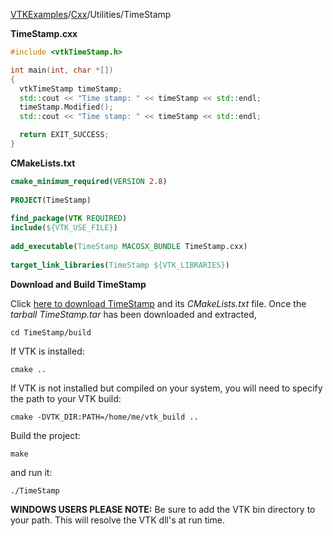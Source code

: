 [VTKExamples](/home/)/[Cxx](/Cxx)/Utilities/TimeStamp

**TimeStamp.cxx**
```c++
#include <vtkTimeStamp.h>

int main(int, char *[])
{
  vtkTimeStamp timeStamp;
  std::cout << "Time stamp: " << timeStamp << std::endl;
  timeStamp.Modified();
  std::cout << "Time stamp: " << timeStamp << std::endl;

  return EXIT_SUCCESS;
}
```
**CMakeLists.txt**
```cmake
cmake_minimum_required(VERSION 2.8)
 
PROJECT(TimeStamp)
 
find_package(VTK REQUIRED)
include(${VTK_USE_FILE})
 
add_executable(TimeStamp MACOSX_BUNDLE TimeStamp.cxx)
 
target_link_libraries(TimeStamp ${VTK_LIBRARIES})
```

**Download and Build TimeStamp**

Click [here to download TimeStamp](https://github.com/lorensen/VTKWikiExamplesTarballs/raw/master/TimeStamp.tar) and its *CMakeLists.txt* file.
Once the *tarball TimeStamp.tar* has been downloaded and extracted,
```
cd TimeStamp/build 
```
If VTK is installed:
```
cmake ..
```
If VTK is not installed but compiled on your system, you will need to specify the path to your VTK build:
```
cmake -DVTK_DIR:PATH=/home/me/vtk_build ..
```
Build the project:
```
make
```
and run it:
```
./TimeStamp
```
**WINDOWS USERS PLEASE NOTE:** Be sure to add the VTK bin directory to your path. This will resolve the VTK dll's at run time.

